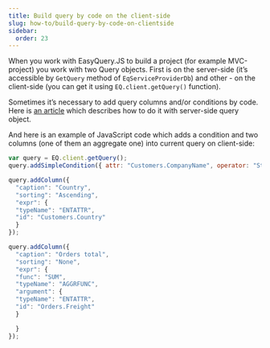 ```yaml
---
title: Build query by code on the client-side
slug: how-to/build-query-by-code-on-clientside
sidebar:
  order: 23
---
```


When you work with EasyQuery.JS to build a project (for example MVC-project) you work with two Query objects. First is on the server-side (it’s accessible by `GetQuery` method of `EqServiceProviderDb`) and other - on the client-side (you can get it using `EQ.client.getQuery()` function). 

Sometimes it’s necessary to add query columns and/or conditions by code. Here is [an article](//how-to/add-columns-and-conditions-by-code) which describes how to do it with server-side query object. 

And here is an example of JavaScript code which adds a condition and two columns (one of them an aggregate one) into current query on client-side:

```js
var query = EQ.client.getQuery();
query.addSimpleCondition({ attr: "Customers.CompanyName", operator: "StartsWith", value: "A" });

query.addColumn({
  "caption": "Country",
  "sorting": "Ascending",
  "expr": {
  "typeName": "ENTATTR",
  "id": "Customers.Country"
  }
});

query.addColumn({
  "caption": "Orders total",
  "sorting": "None",
  "expr": {
  "func": "SUM",
  "typeName": "AGGRFUNC",
  "argument": {
  "typeName": "ENTATTR",
  "id": "Orders.Freight"
  }

  }
});
```
